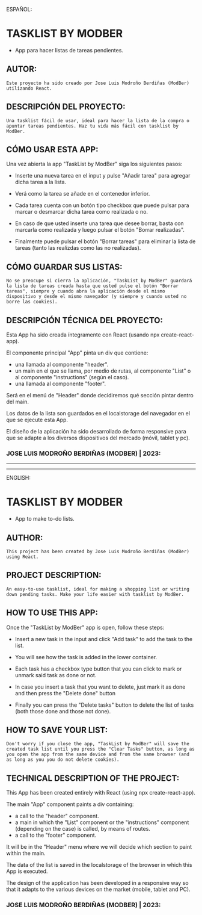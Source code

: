 ESPAÑOL:

# TASKLIST BY MODBER

- App para hacer listas de tareas pendientes.

## AUTOR:

```
Este proyecto ha sido creado por Jose Luis Modroño Berdiñas (ModBer) utilizando React.
```

## DESCRIPCIÓN DEL PROYECTO:

```
Una tasklist fácil de usar, ideal para hacer la lista de la compra o apuntar tareas pendientes. Haz tu vida más fácil con tasklist by ModBer.
```

## CÓMO USAR ESTA APP:

Una vez abierta la app "TaskList by ModBer" siga los siguientes pasos:

- Inserte una nueva tarea en el input y pulse "Añadir tarea" para agregar dicha tarea a la lista.

- Verá como la tarea se añade en el contenedor inferior.

- Cada tarea cuenta con un botón tipo checkbox que puede pulsar para marcar o desmarcar dicha tarea como realizada o no.

- En caso de que usted inserte una tarea que desee borrar, basta con marcarla como realizada y luego pulsar el botón "Borrar realizadas".

- Finalmente puede pulsar el botón "Borrar tareas" para eliminar la lista de tareas (tanto las realizdas como las no realizadas).

## CÓMO GUARDAR SUS LISTAS:

```
No se preocupe si cierra la aplicación, "TaskList by ModBer" guardará la lista de tareas creada hasta que usted pulse el botón "Borrar tareas", siempre y cuando abra la aplicación desde el mismo dispositivo y desde el mismo navegador (y siempre y cuando usted no borre las cookies).
```

## DESCRIPCIÓN TÉCNICA DEL PROYECTO:

Esta App ha sido creada íntegramente con React (usando npx create-react-app).

El componente principal "App" pinta un div que contiene:

- una llamada al componente "header".
- un main en el que se llama, por medio de rutas, al componente "List" o al componente "instructions" (según el caso).
- una llamada al componente "footer".

Será en el menú de "Header" donde decidiremos qué sección pintar dentro del main.

Los datos de la lista son guardados en el localstorage del navegador en el que se ejecute esta App.

El diseño de la aplicación ha sido desarrollado de forma responsive para que se adapte a los diversos dispositivos del mercado (móvil, tablet y pc).

### JOSE LUIS MODROÑO BERDIÑAS (MODBER) | 2023:

---

---

ENGLISH:

# TASKLIST BY MODBER

- App to make to-do lists.

## AUTHOR:

```
This project has been created by Jose Luis Modroño Berdiñas (ModBer) using React.
```

## PROJECT DESCRIPTION:

```
An easy-to-use tasklist, ideal for making a shopping list or writing down pending tasks. Make your life easier with tasklist by ModBer.
```

## HOW TO USE THIS APP:

Once the "TaskList by ModBer" app is open, follow these steps:

- Insert a new task in the input and click "Add task" to add the task to the list.

- You will see how the task is added in the lower container.

- Each task has a checkbox type button that you can click to mark or unmark said task as done or not.

- In case you insert a task that you want to delete, just mark it as done and then press the "Delete done" button

- Finally you can press the "Delete tasks" button to delete the list of tasks (both those done and those not done).

## HOW TO SAVE YOUR LIST:

```
Don't worry if you close the app, "TaskList by ModBer" will save the created task list until you press the "Clear Tasks" button, as long as you open the app from the same device and from the same browser (and as long as you you do not delete cookies).
```

## TECHNICAL DESCRIPTION OF THE PROJECT:

This App has been created entirely with React (using npx create-react-app).

The main "App" component paints a div containing:

- a call to the "header" component.
- a main in which the "List" component or the "instructions" component (depending on the case) is called, by means of routes.
- a call to the "footer" component.

It will be in the "Header" menu where we will decide which section to paint within the main.

The data of the list is saved in the localstorage of the browser in which this App is executed.

The design of the application has been developed in a responsive way so that it adapts to the various devices on the market (mobile, tablet and PC).

### JOSE LUIS MODROÑO BERDIÑAS (MODBER) | 2023:
